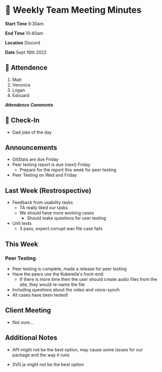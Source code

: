 # 🚀 Weekly Team Meeting Minutes

**Start Time** 9:30am

**End Time** 10:40am

**Location** Discord

**Date** Sept 16th 2022

## 👋 Attendence

1. Matt
2. Veronica
3. Logan
4. Edouard

***Attendence Comments***

## 🧸 Check-In

- Dad joke of the day

## Announcements

- GitStats are due Friday
- Peer testing report is due (next) Friday
  - Prepare for the report this week for peer testing
- Peer Testing on Wed and Friday

## Last Week (Restrospective)

- Feedback from usability tasks
  - TA really liked our tasks
  - We should have more working cases
    - Should make questions for user testing
- Unit tests
  - 3 pass, expect corrupt wav file case fails

## This Week  

### Peer Testing

- Peer testing is complete, made a release for peer testing
- Have the peers use the Kukerella's front-end:
  - If there is more time then the user should create audio files from the site, they would re-name the file
- Including questions about the video and voice-synch
- All cases have been tested!

## Client Meeting

- Not sure...

## Additional Notes

- API might not be the best option, may cause some issues for our package and the way it runs
  
- SVG.js might not be the best option